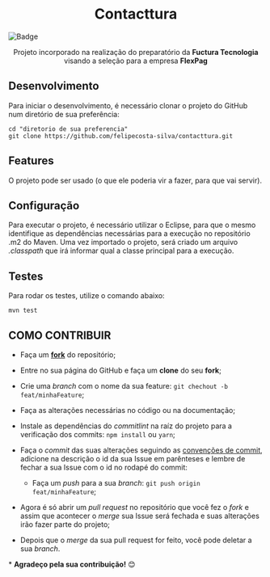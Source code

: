 <h1 align="center">
    Contacttura
    <br>
</h1>

![Badge](https://img.shields.io/static/v1?label=Java&message=language&color=red&style=plastic&logo=Java)
<br>
<p align="center"> Projeto incorporado na realização do preparatório da <strong>Fuctura Tecnologia</strong> visando a seleção para a empresa <strong>FlexPag</strong> </p>

## Desenvolvimento

Para iniciar o desenvolvimento, é necessário clonar o projeto do GitHub num diretório de sua preferência:

```shell
cd "diretorio de sua preferencia"
git clone https://github.com/felipecosta-silva/contacttura.git
```

## Features

O projeto pode ser usado (o que ele poderia vir a fazer, para que vai servir).

## Configuração

Para executar o projeto, é necessário utilizar o Eclipse, para que o mesmo identifique as dependências necessárias para a execução no repositório .m2 do Maven. Uma vez importado o projeto, será criado um arquivo *.classpath* que irá informar qual a classe principal para a execução.


## Testes

Para rodar os testes, utilize o comando abaixo:

```
mvn test
```

## **COMO CONTRIBUIR**
  
  - Faça um **[fork](https://help.github.com/pt/github/getting-started-with-github/fork-a-repo)** do repositório;
  - Entre no sua página do GitHub e faça um **clone** do seu **fork**;
  - Crie uma *branch* com o nome da sua feature: `git chechout -b feat/minhaFeature`;
  - Faça as alterações necessárias no código ou na documentação;
  - Instale as dependências do *commitlint* na raíz do projeto para a verificação dos commits: `npm install` ou `yarn`;
  - Faça o *commit* das suas alterações seguindo as [convenções de commit](https://www.conventionalcommits.org/pt-br/v1.0.0-beta.4/), adicione na descrição o id da sua Issue em parênteses e lembre de fechar a sua Issue com o id no rodapé do commit:

    - Faça um *push* para a sua *branch*: `git push origin feat/minhaFeature`;
  - Agora é só abrir um *pull request* no repositório que você fez o *fork* e assim que acontecer o *merge* sua Issue será fechada e suas alterações irão fazer parte do projeto;
  - Depois que o *merge* da sua pull request for feito, você pode deletar a sua *branch*.

  \* **Agradeço pela sua contribuição!** :blush:

